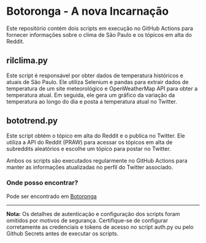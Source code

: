 # Botoronga - A nova Incarnação

Este repositório contém dois scripts em execução no GitHub Actions para fornecer informações sobre o clima de São Paulo e os tópicos em alta do Reddit.

## rilclima.py

Este script é responsável por obter dados de temperatura históricos e atuais de São Paulo. Ele utiliza Selenium e pandas para extrair dados de temperatura de um site meteorológico e OpenWeatherMap API para obter a temperatura atual. Em seguida, ele gera um gráfico da variação da temperatura ao longo do dia e posta a temperatura atual no Twitter.

## bototrend.py

Este script obtém o tópico em alta do Reddit e o publica no Twitter. Ele utiliza a API do Reddit (PRAW) para acessar os tópicos em alta de subreddits aleatórios e escolhe um tópico para postar no Twitter.

Ambos os scripts são executados regularmente no GitHub Actions para manter as informações atualizadas no perfil do Twitter associado.

### Onde posso encontrar?
Pode ser encontrado em [Botoronga](https://twitter.com/botoronga)

---
**Nota:** Os detalhes de autenticação e configuração dos scripts foram omitidos por motivos de segurança. Certifique-se de configurar corretamente as credenciais e tokens de acesso no script auth.py ou pelo Github Secrets antes de executar os scripts.

